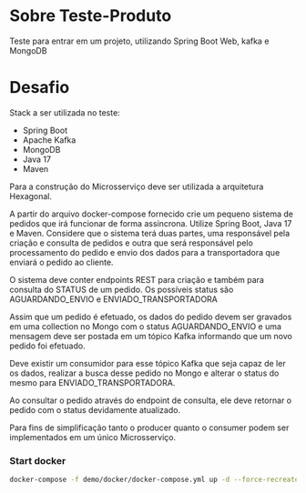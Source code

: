 # Sobre Teste-Produto
Teste para entrar em um projeto, utilizando Spring Boot Web, kafka e MongoDB

# Desafio
Stack a ser utilizada no teste:
- Spring Boot 
- Apache Kafka
- MongoDB
- Java 17
- Maven

Para a construção do Microsserviço deve ser utilizada a arquitetura Hexagonal.

A partir do arquivo docker-compose fornecido crie um pequeno sistema de pedidos que irá funcionar de forma assíncrona. Utilize Spring Boot, Java 17 e Maven.
Considere que o sistema terá duas partes, uma responsável pela criação e consulta de pedidos e outra que será responsável pelo processamento do pedido e envio dos dados para a transportadora que enviará o pedido ao cliente.

O sistema deve conter endpoints REST para criação e também para consulta do STATUS de um pedido. Os possíveis status são AGUARDANDO_ENVIO e ENVIADO_TRANSPORTADORA

Assim que um pedido é efetuado, os dados do pedido devem ser gravados em uma collection no Mongo com o status AGUARDANDO_ENVIO
e uma mensagem deve ser postada em um tópico Kafka informando que um novo pedido foi efetuado.

Deve existir um consumidor para esse tópico Kafka que seja capaz de ler os dados, realizar a busca desse pedido no Mongo e alterar o status do mesmo para ENVIADO_TRANSPORTADORA.

Ao consultar o pedido através do endpoint de consulta, ele deve retornar o pedido com o status devidamente atualizado.

Para fins de simplificação tanto o producer quanto o consumer podem ser implementados em um único Microsserviço.

### Start docker
```bash
docker-compose -f demo/docker/docker-compose.yml up -d --force-recreate --build
```